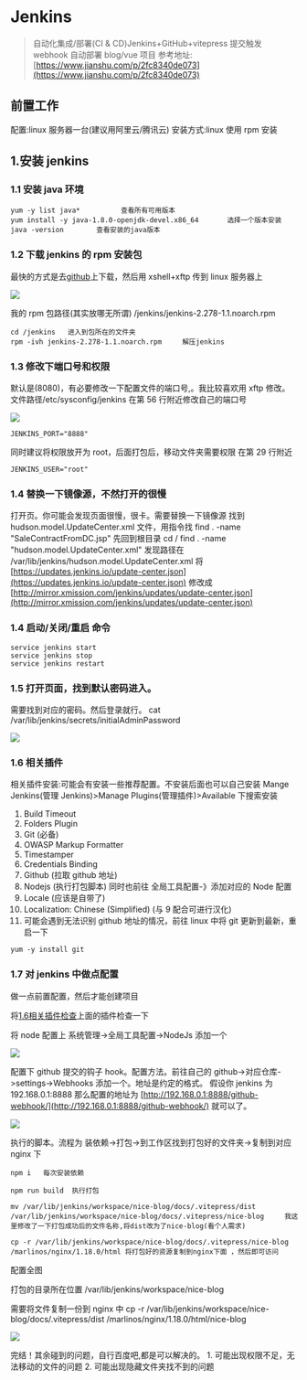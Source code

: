 # Jenkins

> 自动化集成/部署(CI & CD)Jenkins+GitHub+vitepress 提交触发 webhook 自动部署 blog/vue 项目 参考地址:[https://www.jianshu.com/p/2fc8340de073](https://www.jianshu.com/p/2fc8340de073)

## 前置工作

配置:linux 服务器一台(建议用阿里云/腾讯云) 安装方式:linux 使用 rpm 安装

## 1.安装 jenkins

### 1.1 安装 java 环境

```
yum -y list java*          查看所有可用版本
yum install -y java-1.8.0-openjdk-devel.x86_64       选择一个版本安装
java -version        查看安装的java版本
```

### 1.2 下载 jenkins 的 rpm 安装包

最快的方式是去[github](https://github.com/jenkinsci/jenkins/releases)上下载，然后用 xshell+xftp 传到 linux 服务器上&#x20;

![](../.gitbook/assets/img1.jpg)

我的 rpm 包路径(其实放哪无所谓) /jenkins/jenkins-2.278-1.1.noarch.rpm

```
cd /jenkins   进入到包所在的文件夹
rpm -ivh jenkins-2.278-1.1.noarch.rpm     解压jenkins
```

### 1.3 修改下端口号和权限

默认是(8080)，有必要修改一下配置文件的端口号,。我比较喜欢用 xftp 修改。 文件路径/etc/sysconfig/jenkins  在第 56 行附近修改自己的端口号

![](../.gitbook/assets/img2.jpg)

```
JENKINS_PORT="8888"
```

同时建议将权限放开为 root，后面打包后，移动文件夹需要权限 在第 29 行附近

```
JENKINS_USER="root"
```

### 1.4 替换一下镜像源，不然打开的很慢

打开页。你可能会发现页面很慢，很卡。需要替换一下镜像源 找到 hudson.model.UpdateCenter.xml 文件，用指令找 find . -name "SaleContractFromDC.jsp" 先回到根目录 cd / find . -name "hudson.model.UpdateCenter.xml" 发现路径在 /var/lib/jenkins/hudson.model.UpdateCenter.xml 将[https://updates.jenkins.io/update-center.json](https://updates.jenkins.io/update-center.json) 修改成[http://mirror.xmission.com/jenkins/updates/update-center.json](http://mirror.xmission.com/jenkins/updates/update-center.json)

### 1.4 启动/关闭/重启 命令

```
service jenkins start
service jenkins stop
service jenkins restart
```

### 1.5 打开页面，找到默认密码进入。

需要找到对应的密码。然后登录就行。 cat /var/lib/jenkins/secrets/initialAdminPassword&#x20;

![](../.gitbook/assets/img3.jpg)

### 1.6 相关插件

相关插件安装:可能会有安装一些推荐配置。不安装后面也可以自己安装 Mange Jenkins(管理 Jenkins)>Manage Plugins(管理插件)>Available 下搜索安装

1. Build Timeout
2. Folders Plugin
3. Git (必备)
4. OWASP Markup Formatter
5. Timestamper
6. Credentials Binding
7. Github (拉取 github 地址)
8. Nodejs (执行打包脚本) 同时也前往 全局工具配置-》添加对应的 Node 配置
9. Locale (应该是自带了)
10. Localization: Chinese (Simplified) (与 9 配合可进行汉化)
11. 可能会遇到无法识别 github 地址的情况，前往 linux 中将 git 更新到最新，重启一下

```
yum -y install git
```

### 1.7 对 jenkins 中做点配置

做一点前置配置，然后才能创建项目

将[1.6相关插件检查](https://app.gitbook.com/@tangjian1891/s/tangjia/\~/drafts/-MiAkszaVzg9AgbZe2A4/fu-wu-qi-xiang-guan/jenkins#16-xiang-guan-cha-jian)上面的插件检查一下

将 node 配置上 系统管理->全局工具配置->NodeJs 添加一个 &#x20;

![](../.gitbook/assets/img6.jpg)

配置下 github 提交的钩子 hook。配置方法。前往自己的 github->对应仓库->settings->Webhooks 添加一个。地址是约定的格式。 假设你 jenkins 为 192.168.0.1:8888 那么配置的地址为 [http://192.168.0.1:8888/github-webhook/](http://192.168.0.1:8888/github-webhook/) 就可以了。

![](../.gitbook/assets/img7.jpg)

执行的脚本。流程为 装依赖->打包->到工作区找到打包好的文件夹->复制到对应 nginx 下

```
npm i   每次安装依赖

npm run build  执行打包

mv /var/lib/jenkins/workspace/nice-blog/docs/.vitepress/dist  /var/lib/jenkins/workspace/nice-blog/docs/.vitepress/nice-blog     我这里修改了一下打包成功后的文件名称,将dist改为了nice-blog(看个人需求)

cp -r /var/lib/jenkins/workspace/nice-blog/docs/.vitepress/nice-blog  /marlinos/nginx/1.18.0/html 将打包好的资源复制到nginx下面 ，然后即可访问
```

配置全图

打包的目录所在位置 /var/lib/jenkins/workspace/nice-blog

需要将文件复制一份到 nginx 中 cp -r /var/lib/jenkins/workspace/nice-blog/docs/.vitepress/dist /marlinos/nginx/1.18.0/html/nice-blog

![](../.gitbook/assets/img7.jpg)

完结！其余碰到的问题，自行百度吧,都是可以解决的。 1. 可能出现权限不足，无法移动的文件的问题 2. 可能出现隐藏文件夹找不到的问题
